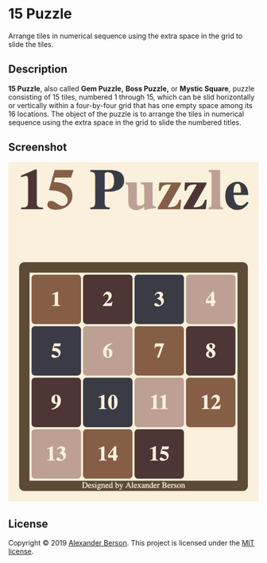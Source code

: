 # 15 Puzzle

Arrange tiles in numerical sequence using the extra space in the grid to slide the tiles.

## Description

**15 Puzzle**, also called **Gem Puzzle,** **Boss Puzzle,** or **Mystic Square**, puzzle consisting of 15 tiles, numbered 1 through 15, which can be slid horizontally or vertically within a four-by-four grid that has one empty space among its 16 locations. The object of the puzzle is to arrange the tiles in numerical sequence using  the extra space in the grid to slide the numbered titles.

## Screenshot

<p align="center">
  <img src="images/screenshot.png" alt="Screenshot"/>
</p>

## License

Copyright &copy; 2019 [Alexander Berson](mailto:alex@berson.net). This project is licensed under the [MIT license](LICENSE.txt "MIT License").

